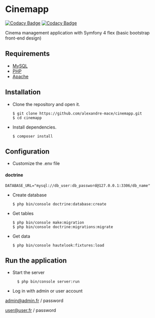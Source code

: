 # Cinemapp

[![Codacy Badge](https://api.codacy.com/project/badge/Grade/3576e6821ba64f788d40b74582fbec76)](https://app.codacy.com/app/codacy_alexandre-mace/cinemapp?utm_source=github.com&utm_medium=referral&utm_content=alexandre-mace/cinemapp&utm_campaign=Badge_Grade_Settings)
[![Codacy Badge](https://api.codacy.com/project/badge/Grade/3576e6821ba64f788d40b74582fbec76)](https://app.codacy.com/app/codacy_alexandre-mace/cinemapp?utm_source=github.com&utm_medium=referral&utm_content=alexandre-mace/cinemapp&utm_campaign=Badge_Grade_Dashboard)

Cinema management application with Symfony 4 flex (basic bootstrap front-end design)

## Requirements 
*   [MySQL](https://www.mysql.com/fr/)
*   [PHP](http://php.net/manual/fr/intro-whatis.php)
*   [Apache](https://www.apache.org/)

## Installation 
*   Clone the repository and open it.

		$ git clone https://github.com/alexandre-mace/cinemapp.git
		$ cd cinemapp

*   Install dependencies.
		
		$ composer install

## Configuration
*   Customize the .env file

#### doctrine
```
DATABASE_URL="mysql://db_user:db_password@127.0.0.1:3306/db_name"
```

*   Create database 

		$ php bin/console doctrine:database:create

*   Get tables 

		$ php bin/console make:migration
		$ php bin/console doctrine:migrations:migrate

*   Get data

		$ php bin/console hautelook:fixtures:load

## Run the application
* Start the server 
        
        $ php bin/console server:run
        
* Log in with admin or user account 

admin@admin.fr / password

user@user.fr / password